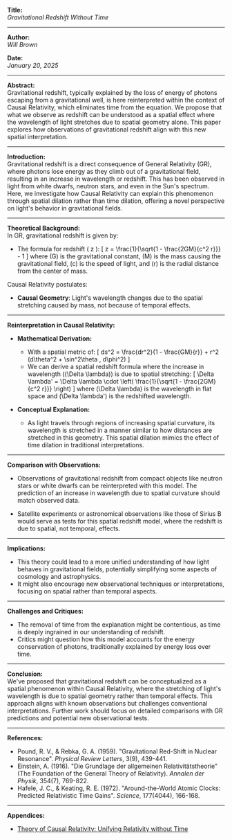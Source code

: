 **Title:**  
*Gravitational Redshift Without Time*

---

**Author:**  
*Will Brown*

**Date:**  
*January 20, 2025*

---

**Abstract:**  
Gravitational redshift, typically explained by the loss of energy of photons escaping from a gravitational well, is here reinterpreted within the context of Causal Relativity, which eliminates time from the equation. We propose that what we observe as redshift can be understood as a spatial effect where the wavelength of light stretches due to spatial geometry alone. This paper explores how observations of gravitational redshift align with this new spatial interpretation.

---

**Introduction:**  
Gravitational redshift is a direct consequence of General Relativity (GR), where photons lose energy as they climb out of a gravitational field, resulting in an increase in wavelength or redshift. This has been observed in light from white dwarfs, neutron stars, and even in the Sun's spectrum. Here, we investigate how Causal Relativity can explain this phenomenon through spatial dilation rather than time dilation, offering a novel perspective on light's behavior in gravitational fields.

---

**Theoretical Background:**  
In GR, gravitational redshift is given by:
- The formula for redshift \( z \):
  \[
  z = \frac{1}{\sqrt{1 - \frac{2GM}{c^2 r}}} - 1
  \]
  where \(G\) is the gravitational constant, \(M\) is the mass causing the gravitational field, \(c\) is the speed of light, and \(r\) is the radial distance from the center of mass.

Causal Relativity postulates:
- **Causal Geometry**: Light's wavelength changes due to the spatial stretching caused by mass, not because of temporal effects.

---

**Reinterpretation in Causal Relativity:**

- **Mathematical Derivation:**
  - With a spatial metric of:
    \[
    ds^2 = \frac{dr^2}{1 - \frac{GM}{r}} + r^2 (d\theta^2 + \sin^2\theta \, d\phi^2)
    \]
  - We can derive a spatial redshift formula where the increase in wavelength (\(\Delta \lambda\)) is due to spatial stretching:
    \[
    \Delta \lambda' = \Delta \lambda \cdot \left( \frac{1}{\sqrt{1 - \frac{2GM}{c^2 r}}} \right)
    \]
    where \(\Delta \lambda\) is the wavelength in flat space and \(\Delta \lambda'\) is the redshifted wavelength.

- **Conceptual Explanation:**
  - As light travels through regions of increasing spatial curvature, its wavelength is stretched in a manner similar to how distances are stretched in this geometry. This spatial dilation mimics the effect of time dilation in traditional interpretations.

---

**Comparison with Observations:**  
- Observations of gravitational redshift from compact objects like neutron stars or white dwarfs can be reinterpreted with this model. The prediction of an increase in wavelength due to spatial curvature should match observed data.

- Satellite experiments or astronomical observations like those of Sirius B would serve as tests for this spatial redshift model, where the redshift is due to spatial, not temporal, effects.

---

**Implications:**  
- This theory could lead to a more unified understanding of how light behaves in gravitational fields, potentially simplifying some aspects of cosmology and astrophysics.
- It might also encourage new observational techniques or interpretations, focusing on spatial rather than temporal aspects.

---

**Challenges and Critiques:**  
- The removal of time from the explanation might be contentious, as time is deeply ingrained in our understanding of redshift.
- Critics might question how this model accounts for the energy conservation of photons, traditionally explained by energy loss over time.

---

**Conclusion:**  
We've proposed that gravitational redshift can be conceptualized as a spatial phenomenon within Causal Relativity, where the stretching of light's wavelength is due to spatial geometry rather than temporal effects. This approach aligns with known observations but challenges conventional interpretations. Further work should focus on detailed comparisons with GR predictions and potential new observational tests.

---

**References:**  
- Pound, R. V., & Rebka, G. A. (1959). "Gravitational Red-Shift in Nuclear Resonance". *Physical Review Letters*, 3(9), 439-441.
- Einstein, A. (1916). "Die Grundlage der allgemeinen Relativitätstheorie" (The Foundation of the General Theory of Relativity). *Annalen der Physik*, 354(7), 769-822.
- Hafele, J. C., & Keating, R. E. (1972). "Around-the-World Atomic Clocks: Predicted Relativistic Time Gains". *Science*, 177(4044), 166-168.

---

**Appendices:**  
- [Theory of Causal Relativity: Unifying Relativity without Time](https://github.com/ENSpunks/Causal-Relativity-Public-/blob/main/Papers/Causal%20Relativity/Theory%20of%20Causal%20Relativity%20(Published%2001-20-25))
